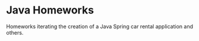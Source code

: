 # Java Homeworks

Homeworks iterating the creation of a Java Spring car rental application and others.
